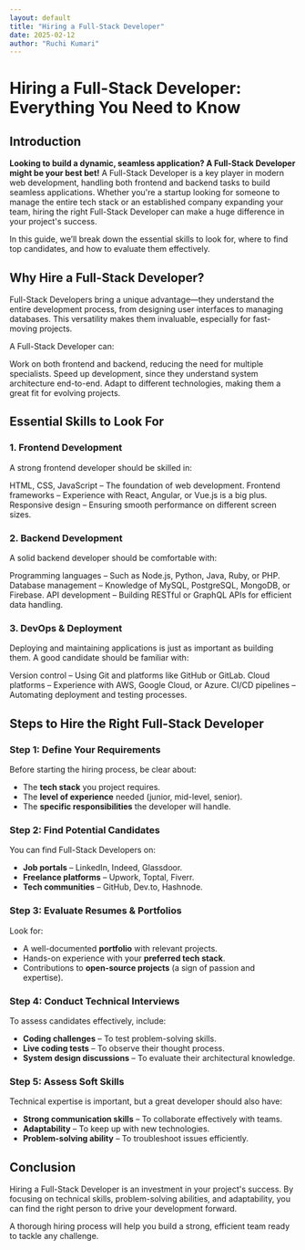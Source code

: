 ```yaml
---
layout: default
title: "Hiring a Full-Stack Developer"
date: 2025-02-12
author: "Ruchi Kumari"
---
```


# Hiring a Full-Stack Developer: Everything You Need to Know

## Introduction

**Looking to build a dynamic, seamless application? A Full-Stack Developer might be your best bet!**
A Full-Stack Developer is a key player in modern web development, handling both frontend and backend tasks to build seamless applications. Whether you're a startup looking for someone to manage the entire tech stack or an established company expanding your team, hiring the right Full-Stack Developer can make a huge difference in your project's success.

In this guide, we’ll break down the essential skills to look for, where to find top candidates, and how to evaluate them effectively.

## Why Hire a Full-Stack Developer?

Full-Stack Developers bring a unique advantage—they understand the entire development process, from designing user interfaces to managing databases. This versatility makes them invaluable, especially for fast-moving projects.

A Full-Stack Developer can:

Work on both frontend and backend, reducing the need for multiple specialists.
Speed up development, since they understand system architecture end-to-end.
Adapt to different technologies, making them a great fit for evolving projects.

## Essential Skills to Look For

### 1. Frontend Development

A strong frontend developer should be skilled in:

HTML, CSS, JavaScript – The foundation of web development.
Frontend frameworks – Experience with React, Angular, or Vue.js is a big plus.
Responsive design – Ensuring smooth performance on different screen sizes.

### 2. Backend Development

A solid backend developer should be comfortable with:

Programming languages – Such as Node.js, Python, Java, Ruby, or PHP.
Database management – Knowledge of MySQL, PostgreSQL, MongoDB, or Firebase.
API development – Building RESTful or GraphQL APIs for efficient data handling.

### 3. DevOps & Deployment

Deploying and maintaining applications is just as important as building them. A good candidate should be familiar with:

Version control – Using Git and platforms like GitHub or GitLab.
Cloud platforms – Experience with AWS, Google Cloud, or Azure.
CI/CD pipelines – Automating deployment and testing processes.

## Steps to Hire the Right Full-Stack Developer

### Step 1: Define Your Requirements

Before starting the hiring process, be clear about:

- The **tech stack** you project requires.
- The **level of experience** needed (junior, mid-level, senior).
- The **specific responsibilities** the developer will handle.

### Step 2: Find Potential Candidates

You can find Full-Stack Developers on:

- **Job portals** – LinkedIn, Indeed, Glassdoor.
- **Freelance platforms** – Upwork, Toptal, Fiverr.
- **Tech communities** – GitHub, Dev.to, Hashnode.

### Step 3: Evaluate Resumes & Portfolios

Look for:

- A well-documented **portfolio** with relevant projects.
- Hands-on experience with your **preferred tech stack**.
- Contributions to **open-source projects** (a sign of passion and expertise).

### Step 4: Conduct Technical Interviews

To assess candidates effectively, include:

- **Coding challenges** – To test problem-solving skills.
- **Live coding tests** – To observe their thought process.
- **System design discussions** – To evaluate their architectural knowledge.

### Step 5: Assess Soft Skills

Technical expertise is important, but a great developer should also have:

- **Strong communication skills** – To collaborate effectively with teams.
- **Adaptability** – To keep up with new technologies.
- **Problem-solving ability** – To troubleshoot issues efficiently.

## Conclusion

Hiring a Full-Stack Developer is an investment in your project's success. By focusing on technical skills, problem-solving abilities, and adaptability, you can find the right person to drive your development forward.

A thorough hiring process will help you build a strong, efficient team ready to tackle any challenge.

